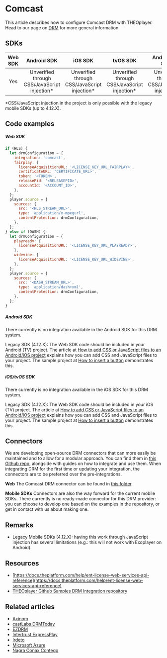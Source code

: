 # Comcast

This article describes how to configure Comcast DRM with THEOplayer. Head to our page on [DRM](../../how-to-guides/04-drm/00-introduction.md) for more general information.

## SDKs

| Web SDK |                  Android SDK                  |                    iOS SDK                    |                   tvOS SDK                    |                Android TV SDK                 | Chromecast SDK |
| :-----: | :-------------------------------------------: | :-------------------------------------------: | :-------------------------------------------: | :-------------------------------------------: | :------------: |
|   Yes   | Unverified through CSS/JavaScript injection\* | Unverified through CSS/JavaScript injection\* | Unverified through CSS/JavaScript injection\* | Unverified through CSS/JavaScript injection\* |   Unverified   |

\*CSS/JavaScript injection in the project is only possible with the legacy mobile SDKs (up to 4.12.X).

## Code examples

##### Web SDK

```js
if (HLS) {
  let drmConfiguration = {
    integration: 'comcast',
    fairplay: {
      licenseAcquisitionURL: '<LICENSE_KEY_URL_FAIRPLAY>',
      certificateURL: 'CERTIFICATE_URL>',
      token: '<TOKEN>',
      releasePid: '<RELEASEPID>',
      accountId: '<ACCOUNT_ID>',
    },
  };
  player.source = {
    sources: {
      src: '<HLS_STREAM_URL>',
      type: 'application/x-mpegurl',
      contentProtection: drmConfiguration,
    },
  };
} else if (DASH) {
  let drmConfiguration = {
    playready: {
      licenseAcquisitionURL: '<LICENSE_KEY_URL_PLAYREADY>',
    },
    widevine: {
      licenseAcquisitionURL: '<LICENSE_KEY_URL_WIDEVINE>',
    },
  };
  player.source = {
    sources: {
      src: '<DASH_STREAM_URL>',
      type: 'application/dash+xml',
      contentProtection: drmConfiguration,
    },
  };
}
```

##### Android SDK

There currently is no integration available in the Android SDK for this DRM system.

Legacy SDK (4.12.X): The Web SDK code should be included in your Android (TV) project. The article at [How to add CSS or JavaScript files to an Android/iOS project](../../../version-v4/faq/01-how-to-add-css-or-javascript-files-to-android-ios.md) explains how you can add CSS and JavaScript files to your project. The sample project at [How to insert a button](../../how-to-guides/11-ui/07-how-to-insert-a-button.md) demonstrates this.

##### iOS/tvOS SDK

There currently is no integration available in the iOS SDK for this DRM system.

Legacy SDK (4.12.X): The Web SDK code should be included in your iOS (TV) project. The article at [How to add CSS or JavaScript files to an Android/iOS project](../../../version-v4/faq/01-how-to-add-css-or-javascript-files-to-android-ios.md) explains how you can add CSS and JavaScript files to your project. The sample project at [How to insert a button](../../how-to-guides/11-ui/07-how-to-insert-a-button.md) demonstrates this.

## Connectors

We are developing open-source DRM connectors that can more easily be maintained and to allow for a modular approach. You can find them in [this Github repo](https://github.com/THEOplayer/samples-drm-integration), alongside with guides on how to integrate and use them.
When integrating DRM for the first time or updating your integration, the connectors are to be preferred over the pre-integrations.

**Web**
The Comcast DRM connector can be found in [this folder](https://github.com/THEOplayer/samples-drm-integration/tree/master/web/src/integration/comcastdrm).

**Mobile SDKs**
Connectors are also the way forward for the current mobile SDKs. There currently is no ready-made connector for this DRM provider: you can choose to develop one based on the examples in the repository, or get in contact with us about making one.

## Remarks

- Legacy Mobile SDKs (4.12.X): having this work through JavaScript injection has several limitations (e.g.: this will not work with Exoplayer on Android).

## Resources

- [https://docs.theplatform.com/help/ent-license-web-services-api-reference](https://docs.theplatform.com/help/ent-license-web-services-api-reference)
- [THEOplayer Github Samples DRM Integration repository](https://github.com/THEOplayer/samples-drm-integration)

## Related articles

- [Axinom](./02-axinom.md)
- [castLabs DRMToday](./02-castlabs-drmtoday/00-introduction.md)
- [EZDRM](./04-ezdrm.md)
- [Intertrust ExpressPlay](./05-intertrust-expressplay.md)
- [Irdeto](./06-irdeto.md)
- [Microsoft Azure](./07-microsoft-azure.md)
- [Nagra Conax Contego](./08-nagra-conax-contego.md)
